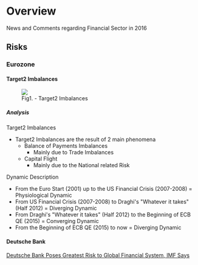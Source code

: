 
# Overview 

News and Comments regarding Financial Sector in 2016 

## Risks 

### Eurozone 

#### Target2 Imbalances 

<figure>
  <img src="http://www.rischiocalcolato.it/wp-content/uploads/2016/05/Schermata-2016-05-30-alle-11.20.55-650x387.jpg">
  <figcaption>Fig1. - Target2 Imbalances</figcaption>
</figure>


##### Analysis 

Target2 Imbalances 

- Target2 Imbalances are the result of 2 main phenomena 
  - Balance of Payments Imbalances 
    - Mainly due to Trade Imbalances 
  - Capital Flight 
    - Mainly due to the National related Risk 
    


Dynamic Description 

- From the Euro Start (2001) up to the US Financial Crisis (2007-2008) = Physiological Dynamic 
- From US Financial Crisis (2007-2008) to Draghi's "Whatever it takes" (Half 2012) = Diverging Dynamic 
- From Draghi's "Whatever it takes" (Half 2012) to the Beginning of ECB QE (2015) = Converging Dynamic 
- From the Beginning of ECB QE (2015) to now = Diverging Dynamic 



#### Deutsche Bank 

[Deutsche Bank Poses Greatest Risk to Global Financial System, IMF Says](http://www.wsj.com/articles/deutsche-bank-poses-greatest-risk-to-global-financial-system-imf-says-1467239405)









